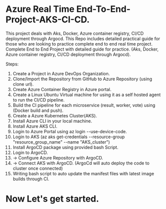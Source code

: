 # Azure Real Time End-To-End-Project-AKS-CI-CD.
This project deals with Aks, Docker, Azure container registry, CI/CD deployment through Argocd. This Repo includes detailed practical guide for those who are looking to practice complete end to end real time project.
Complete End to End Project with detailed guide for practice. (Aks, Docker, Azure container registry, CI/CD deployment through Argocd).

Steps:
1. Create a Project in Azure DevOps Organization.
2. Clone/Import the Repository from GitHub to Azure Repository (using clone url).
3. Create Azure Container Registry in Azure portal.
4. Create a Linux Ubuntu Virtual machine for using it as a self hosted agent to run the CI/CD pipeline.
6. Build the CI pipeline for each microservice (result, worker, vote) using (Docker build and push).
7. Create a Azure Kubernetes Cluster(AKS).
8. Install Azure CLI in your local machine.
9. Install Azure AKS CLI.
10. Login to Azure Portal using az login --use-device-code.
11. Login to AKS (az aks get-credentials --resource-group "resource_group_name" --name "AKS_cluster")
12. Install ArgoCD package using provided bash Script.
13. Login to ArgoCD.
14.   -> Configure Azure Repository with ArgoCD.
15.   -> Connect AKS with ArgoCD. (ArgoCd will auto deploy the code to cluster once connected)
16. Writing bash script to auto update the manifest files with latest image builds through CI.

# Now Let's get started.



